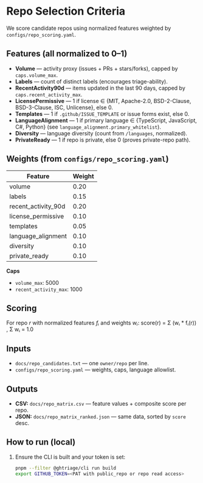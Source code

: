# Repo Selection Criteria 

We score candidate repos using normalized features weighted by `configs/repo_scoring.yaml`.

## Features (all normalized to 0–1)
- **Volume** — activity proxy (issues + PRs + stars/forks), capped by `caps.volume_max`.
- **Labels** — count of distinct labels (encourages triage-ability).
- **RecentActivity90d** — items updated in the last 90 days, capped by `caps.recent_activity_max`.
- **LicensePermissive** — 1 if license ∈ {MIT, Apache-2.0, BSD-2-Clause, BSD-3-Clause, ISC, Unlicense}, else 0.
- **Templates** — 1 if `.github/ISSUE_TEMPLATE` or issue forms exist, else 0.
- **LanguageAlignment** — 1 if primary language ∈ {TypeScript, JavaScript, C#, Python} (see `language_alignment.primary_whitelist`).
- **Diversity** — language diversity (count from `/languages`, normalized).
- **PrivateReady** — 1 if repo is private, else 0 (proves private-repo path).

## Weights (from `configs/repo_scoring.yaml`)
| Feature             | Weight |
| ------------------- | ------ |
| volume              | 0.20   |
| labels              | 0.15   |
| recent_activity_90d | 0.20   |
| license_permissive  | 0.10   |
| templates           | 0.05   |
| language_alignment  | 0.10   |
| diversity           | 0.10   |
| private_ready       | 0.10   |

**Caps**
- `volume_max`: 5000  
- `recent_activity_max`: 1000

## Scoring
For repo *r* with normalized features *fᵢ* and weights *wᵢ*:
score(r) = Σ (wᵢ * fᵢ(r)) , Σ wᵢ = 1.0

## Inputs
- `docs/repo_candidates.txt` — one `owner/repo` per line.
- `configs/repo_scoring.yaml` — weights, caps, language allowlist.

## Outputs
- **CSV:** `docs/repo_matrix.csv` — feature values + composite score per repo.
- **JSON:** `docs/repo_matrix_ranked.json` — same data, sorted by `score` desc.

## How to run (local)
1. Ensure the CLI is built and your token is set:
   ```bash
   pnpm --filter @ghtriage/cli run build
   export GITHUB_TOKEN=<PAT with public_repo or repo read access>

